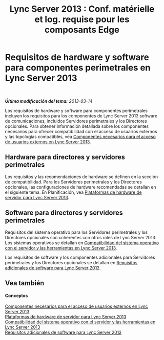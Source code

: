 ﻿---
title: "Lync Server 2013 : Conf. matérielle et log. requise pour les composants Edge"
TOCTitle: Requisitos de hardware y software para componentes perimetrales
ms:assetid: beac1140-e303-488a-ac9f-fc86dcb1987d
ms:mtpsurl: https://technet.microsoft.com/es-es/library/Gg412931(v=OCS.15)
ms:contentKeyID: 48276519
ms.date: 01/07/2017
mtps_version: v=OCS.15
ms.translationtype: HT
---

# Requisitos de hardware y software para componentes perimetrales en Lync Server 2013

 

_**Última modificación del tema:** 2013-03-14_

Los requisitos de hardware y software para componentes perimetrales incluyen los requisitos para los componentes de Lync Server 2013 software de comunicaciones, incluidos Servidores perimetrales y los Directores opcionales. Para obtener información detallada sobre los componentes necesarios para ofrecer compatibilidad con el acceso de usuarios externos y las topologías compatibles, vea [Componentes necesarios para el acceso de usuarios externos en Lync Server 2013](lync-server-2013-components-required-for-external-user-access.md).

## Hardware para directores y servidores perimetrales

Los requisitos y las recomendaciones de hardware se definen en la sección de compatibilidad. Para los Servidores perimetrales y los Directores opcionales, las configuraciones de hardware recomendadas se detallan en el siguiente tema. En Planificación, vea [Plataformas de hardware de servidor para Lync Server 2013](lync-server-2013-server-hardware-platforms.md).

## Software para directores y servidores perimetrales

Requisitos del sistema operativo para los Servidores perimetrales y los Directores opcionales son coherentes con otros roles de Lync Server 2013. Los sistemas operativos se detallan en [Compatibilidad del sistema operativo con el servidor y las herramientas en Lync Server 2013](lync-server-2013-server-and-tools-operating-system-support.md).

Los requisitos de software y los componentes adicionales para Servidores perimetrales y los Directores opcionales se detallan en [Requisitos adicionales de software para Lync Server 2013](lync-server-2013-additional-software-requirements.md).

## Vea también

#### Conceptos

[Componentes necesarios para el acceso de usuarios externos en Lync Server 2013](lync-server-2013-components-required-for-external-user-access.md)  
[Plataformas de hardware de servidor para Lync Server 2013](lync-server-2013-server-hardware-platforms.md)  
[Compatibilidad del sistema operativo con el servidor y las herramientas en Lync Server 2013](lync-server-2013-server-and-tools-operating-system-support.md)  
[Requisitos adicionales de software para Lync Server 2013](lync-server-2013-additional-software-requirements.md)

